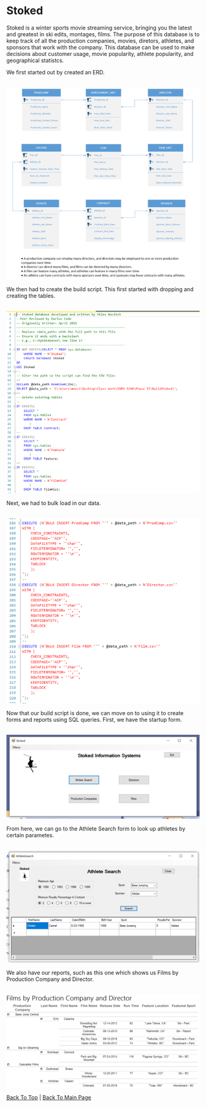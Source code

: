 <a name="top"></a>
# Stoked 

Stoked is a winter sports movie streaming service, bringing you the latest and greatest in ski edits, montages, films. The purpose of this database is to keep track of all the production companies, movies, diretors, athletes, and sponsors that work with the company. This database can be used to make decisions about customer usage, movie popularity, athlete popularity, and geographical statistcs. 
  
We first started out by created an ERD.

<br>

<img src="Screenshots/ERD.png" height="auto" width="auto">

<br>

We then had to create the build script. This first started with dropping and creating the tables.

<br>

<img src="Screenshots/Database_SS_1.PNG" height="auto" width="auto">

<br>

Next, we had to bulk load in our data.

<br>

<img src="Screenshots/Database_SS_5.PNG" height="auto" width="auto">

<br>

Now that our build script is done, we can move on to using it to create forms and reports using SQL queries. 
First, we have the startup form.

<br>

<img src="Screenshots/Database_SS_2.PNG" height="auto" width="auto">

<br>

From here, we can go to the Athlete Search form to look up athletes by certain parametes. 

<br>

<img src="Screenshots/Database_SS_3.PNG" height="auto" width="auto">

<br>

We also have our reports, such as this one which shows us Films by Production Company and Director.

<br>

<img src="Screenshots/Database_SS_4.PNG" height="auto" width="auto">

<br>

[Back To Top](#top) | [Back To Main Page](./README.md/#top)
